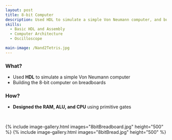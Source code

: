 ```yaml
---
layout: post
title: 8-bit Computer
description: Used HDL to simulate a simple Von Neumann computer, and building it on breadboards.
skills: 
  - Basic HDL and Assembly
  - Computer Architecture
  - Oscilloscope

main-image: /Nand2Tetris.jpg
---
```


### **What?**
 - Used **HDL** to simulate a simple Von Neumann computer
 - Building the 8-bit computer on breadboards


### **How?**
- **Designed the RAM, ALU, and CPU** using primitive gates


<br>

{% include image-gallery.html images="8bitBreadboard.jpg" height="500" %}
{% include image-gallery.html images="8bitBread.jpg" height="500" %}
